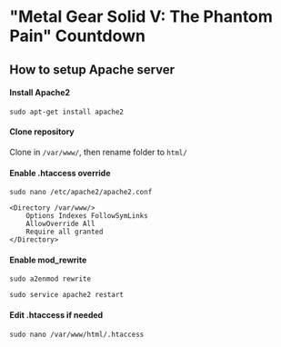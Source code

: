 # "Metal Gear Solid V: The Phantom Pain" Countdown

## How to setup Apache server


#### Install Apache2
`sudo apt-get install apache2`


#### Clone repository
Clone in `/var/www/`, then rename folder to `html/`


#### Enable .htaccess override
`sudo nano /etc/apache2/apache2.conf`

	<Directory /var/www/>
		Options Indexes FollowSymLinks
		AllowOverride All
		Require all granted
	</Directory>


#### Enable mod_rewrite
`sudo a2enmod rewrite`

`sudo service apache2 restart`


#### Edit .htaccess if needed
`sudo nano /var/www/html/.htaccess`
